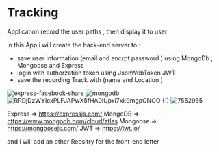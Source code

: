# Tracking
Application record the user paths , then display it to user 

in this App i will create the back-end server to :
  - save user information   (email and encrpt password ) using MongoDb , Mongoose and Express 
  - login with authorzation token using JsonWebToken JWT 
  - save the recording Track with (name and Location )



![express-facebook-share](https://user-images.githubusercontent.com/76032846/110782937-cc49b100-8278-11eb-9f25-8eecbce473c0.png)
![mongodb](https://user-images.githubusercontent.com/76032846/110782940-cce24780-8278-11eb-9e40-4d8466bee53d.png)
![RRDjDzWYIcxPLFJAPwX5fHA0iUpxi7xk9mgpGNOO (1)](https://user-images.githubusercontent.com/76032846/110782942-cd7ade00-8278-11eb-9481-760bc78855a6.jpeg)
![7552965](https://user-images.githubusercontent.com/76032846/110782943-cd7ade00-8278-11eb-9d64-344a0f1836c0.png)

Express => https://expressjs.com/
MongoDB => https://www.mongodb.com/cloud/atlas
Mongoose => https://mongoosejs.com/
JWT => https://jwt.io/


and i will add an other Reositry for the front-end letter 

